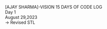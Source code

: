 [AJAY SHARMA]-VISION 15 DAYS OF CODE LOG
<br>
Day 1
<br>
   August 29,2023
   <br>
   -> Revised STL
   
